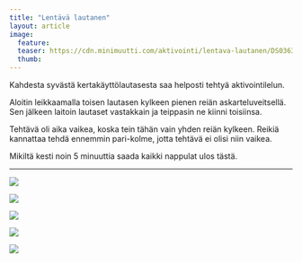 ```yaml
---
title: "Lentävä lautanen"
layout: article
image:
  feature:
  teaser: https://cdn.minimuutti.com/aktivointi/lentava-lautanen/DS03631%20%282%29-245px.jpg
  thumb:
---
```


Kahdesta syvästä kertakäyttölautasesta saa helposti tehtyä aktivointilelun.

Aloitin leikkaamalla toisen lautasen kylkeen pienen reiän askarteluveitsellä. Sen jälkeen laitoin lautaset vastakkain ja teippasin ne kiinni toisiinsa.

Tehtävä oli aika vaikea, koska tein tähän vain yhden reiän kylkeen. Reikiä kannattaa tehdä ennemmin pari-kolme, jotta tehtävä ei olisi niin vaikea.

Mikiltä kesti noin 5 minuuttia saada kaikki nappulat ulos tästä.

---

![](https://cdn.minimuutti.com/aktivointi/lentava-lautanen/DS03632-800px.jpg)

![](https://cdn.minimuutti.com/aktivointi/lentava-lautanen/DS03631-800px.jpg)

![](https://cdn.minimuutti.com/aktivointi/lentava-lautanen/DS03685-800px.jpg)

![](https://cdn.minimuutti.com/aktivointi/lentava-lautanen/DS03682-800px.jpg)

![](https://cdn.minimuutti.com/aktivointi/lentava-lautanen/DS03617-800px.jpg)
